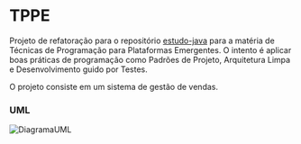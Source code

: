 # TPPE

Projeto de refatoração para o repositório [estudo-java](https://github.com/samuel-sato/estudo-java/) para a matéria de Técnicas de Programação para Plataformas Emergentes. O intento é aplicar boas práticas de programação
como Padrões de Projeto, Arquitetura Limpa e Desenvolvimento guido por Testes.

O projeto consiste em um sistema de gestão de vendas. 


### UML

![DiagramaUML](./UML.jpeg)

